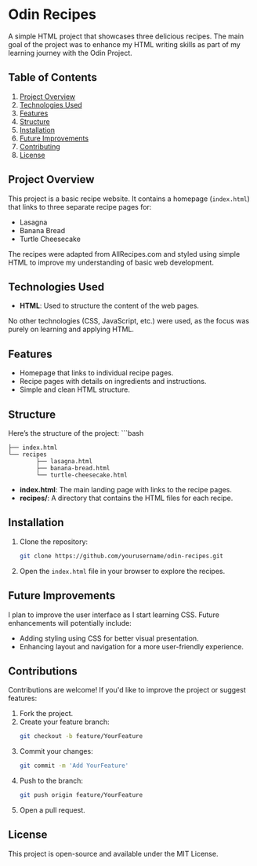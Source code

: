 # Odin Recipes

A simple HTML project that showcases three delicious recipes. The main goal of the project was to enhance my HTML writing skills as part of my learning journey with the Odin Project.

## Table of Contents
1. [Project Overview](#project-overview)
2. [Technologies Used](#technologies-used)
3. [Features](#features)
4. [Structure](#structure)
5. [Installation](#installation)
6. [Future Improvements](#future-improvements)
7. [Contributing](#contributing)
8. [License](#license)

## Project Overview

This project is a basic recipe website. It contains a homepage (`index.html`) that links to three separate recipe pages for:

- Lasagna
- Banana Bread
- Turtle Cheesecake

The recipes were adapted from AllRecipes.com and styled using simple HTML to improve my understanding of basic web development.

## Technologies Used

- **HTML**: Used to structure the content of the web pages.

No other technologies (CSS, JavaScript, etc.) were used, as the focus was purely on learning and applying HTML.

## Features

- Homepage that links to individual recipe pages.
- Recipe pages with details on ingredients and instructions.
- Simple and clean HTML structure.

## Structure

Here’s the structure of the project:
    ```bash

    ├── index.html 
    └── recipes 
            ├── lasagna.html 
            ├── banana-bread.html 
            └── turtle-cheesecake.html

- **index.html**: The main landing page with links to the recipe pages.
- **recipes/**: A directory that contains the HTML files for each recipe.

## Installation

1. Clone the repository:
   ```bash
   git clone https://github.com/yourusername/odin-recipes.git
2. Open the `index.html` file in your browser to explore the recipes.

## Future Improvements

I plan to improve the user interface as I start learning CSS. Future enhancements will potentially include:

- Adding styling using CSS for better visual presentation.
- Enhancing layout and navigation for a more user-friendly experience.

## Contributions

Contributions are welcome! If you'd like to improve the project or suggest features:

1. Fork the project.
2. Create your feature branch:
    ```bash
    git checkout -b feature/YourFeature
3. Commit your changes:
    ```bash
    git commit -m 'Add YourFeature'
4. Push to the branch:
    ```bash
    git push origin feature/YourFeature
5. Open a pull request.

## License

This project is open-source and available under the MIT License.